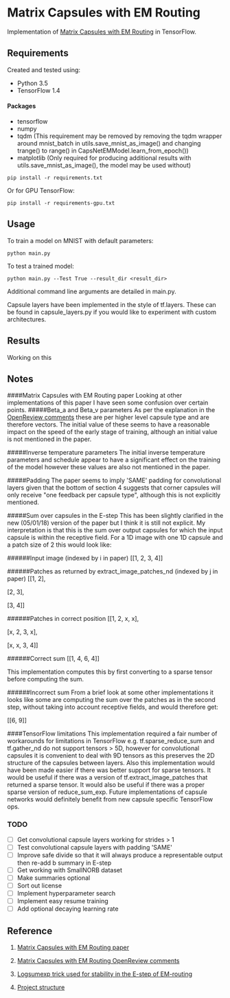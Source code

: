 # Matrix Capsules with EM Routing

Implementation of [Matrix Capsules with EM Routing](https://openreview.net/pdf?id=HJWLfGWRb) in TensorFlow.

## Requirements
Created and tested using:
- Python 3.5
- TensorFlow 1.4

#### Packages
- tensorflow
- numpy
- tqdm (This requirement may be removed by removing the tqdm wrapper around mnist_batch in utils.save_mnist_as_image() and changing trange() to range() in CapsNetEMModel.learn_from_epoch())
- matplotlib (Only required for producing additional results with utils.save_mnist_as_image(), the model may be used without) 

```commandline
pip install -r requirements.txt
```

Or for GPU TensorFlow:

```commandline
pip install -r requirements-gpu.txt
```

## Usage

To train a model on MNIST with default parameters:

```commandline
python main.py
```

To test a trained model:

```commandline
python main.py --Test True --result_dir <result_dir>
```

Additional command line arguments are detailed in main.py.

Capsule layers have been implemented in the style of tf.layers. These can be found in capsule_layers.py if you would 
like to experiment with custom architectures. 

## Results

Working on this

## Notes

####Matrix Capsules with EM Routing paper
Looking at other implementations of this paper I have seen some confusion over certain points.
#####Beta_a and Beta_v parameters
As per the explanation in the [OpenReview comments](https://openreview.net/forum?id=HJWLfGWRb) these are per higher 
level capsule type and are therefore vectors. The initial value of these seems to have a reasonable impact on the speed
of the early stage of training, although an initial value is not mentioned in the paper.

#####Inverse temperature parameters
The initial inverse temperature parameters and schedule appear to have a significant effect on the training of the model 
however these values are also not mentioned in the paper.

#####Padding
The paper seems to imply 'SAME' padding for convolutional layers given that the bottom of section 4 suggests that corner
capsules will only receive "one feedback per capsule type", although this is not explicitly mentioned.

#####Sum over capsules in the E-step
This has been slightly clarified in the new (05/01/18) version of the paper but I think it is still not explicit.
My interpretation is that this is the sum over output capsules for which the input capsule is within the receptive
field. For a 1D image with one 1D capsule and a patch size of 2 this would look like:

######Input image (indexed by i in paper)
[[1, 2, 3, 4]]

######Patches as returned by extract_image_patches_nd (indexed by j in paper)
[[1, 2],

 [2, 3],
 
 [3, 4]] 

######Patches in correct position
[[1, 2, x, x],

 [x, 2, 3, x],
 
 [x, x, 3, 4]]
 
######Correct sum
[[1, 4, 6, 4]]

This implementation computes this by first converting to a sparse tensor before computing the sum.

######Incorrect sum
From a brief look at some other implementations it looks like some are computing the sum over the patches as in the 
second step, without taking into account receptive fields, and would therefore get:

[[6, 9]]


####TensorFlow limitations
This implementation required a fair number of workarounds for limitations in TensorFlow e.g. tf.sparse_reduce_sum and 
tf.gather_nd do not support tensors > 5D, however for convolutional capsules it is convenient to deal with 9D tensors
as this preserves the 2D structure of the capsules between layers. Also this implementation would have been made easier 
if there was better support for sparse tensors. It would be useful if there was a version of tf.extract_image_patches
that returned a sparse tensor. It would also be useful if there was a proper sparse version of reduce_sum_exp.
Future implementations of capsule networks would definitely benefit from new capsule specific TensorFlow ops. 

### TODO

- [ ] Get convolutional capsule layers working for strides > 1
- [ ] Test convolutional capsule layers with padding 'SAME'
- [ ] Improve safe divide so that it will always produce a representable output then re-add b summary in E-step
- [ ] Get working with SmallNORB dataset
- [ ] Make summaries optional
- [ ] Sort out license
- [ ] Implement hyperparameter search
- [ ] Implement easy resume training
- [ ] Add optional decaying learning rate

## Reference
1. [Matrix Capsules with EM Routing paper](https://openreview.net/pdf?id=HJWLfGWRb)

2. [Matrix Capsules with EM Routing OpenReview comments](https://openreview.net/forum?id=HJWLfGWRb) 

3. [Logsumexp trick used for stability in the E-step of EM-routing](https://github.com/www0wwwjs1/Matrix-Capsules-EM-Tensorflow/issues/10)

4. [Project structure](https://blog.metaflow.fr/tensorflow-a-proposal-of-good-practices-for-files-folders-and-models-architecture-f23171501ae3)


